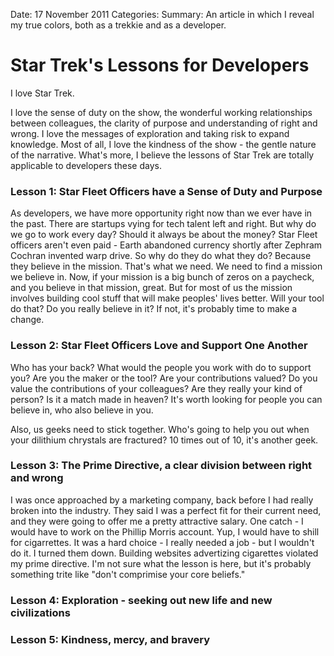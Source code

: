 Date: 17 November 2011
Categories: 
Summary: An article in which I reveal my true colors, both as a trekkie and as a developer.

# Star Trek's Lessons for Developers

I love Star Trek.

I love the sense of duty on the show, the wonderful working relationships between colleagues, the clarity of purpose and understanding of right and wrong. I love the messages of exploration and taking risk to expand knowledge. Most of all, I love the kindness of the show - the gentle nature of the narrative. What's more, I believe the lessons of Star Trek are totally applicable to developers these days.


### Lesson 1: Star Fleet Officers have a Sense of Duty and Purpose

As developers, we have more opportunity right now than we ever have in
the past. There are startups vying for tech talent left and right. But
why do we go to work every day? Should it always be about the money?
Star Fleet officers aren't even paid - Earth abandoned currency shortly
after Zephram Cochran invented warp drive. So why
do they do what they do? Because they believe in the mission. That's
what we need. We need to find a mission we believe in. Now, if your
mission is a big bunch of zeros on a paycheck, and you believe in that
mission, great. But for most of us the mission involves building cool stuff that will make
peoples' lives better. Will your tool do that? Do you really believe in
it? If not, it's probably time to make a change.

### Lesson 2: Star Fleet Officers Love and Support One Another

Who has your back? What would the people you work with do to support
you? Are you the maker or the tool? Are your contributions valued? Do
you value the contributions of your colleagues? Are they really your
kind of person? Is it a match made in heaven? It's worth looking for
people you can believe in, who also believe in you.

Also, us geeks need to stick together. Who's going to help you out when
your dilithium chrystals are fractured? 10 times out of 10, it's another
geek.

### Lesson 3: The Prime Directive, a clear division between right and wrong

I was once approached by a marketing company, back before I had really
broken into the industry. They said I was a perfect fit for their
current need, and they were going to offer me a pretty attractive
salary. One catch - I would have to work on the Phillip Morris account.
Yup, I would have to shill for cigarrettes. It was a hard choice - I
really needed a job - but I wouldn't do it. I turned them down. Building
websites advertizing cigarettes violated my prime directive. 
I'm not sure what the lesson is here, but
it's probably something trite like "don't comprimise your core beliefs."

### Lesson 4: Exploration - seeking out new life and new civilizations




### Lesson 5: Kindness, mercy, and bravery


